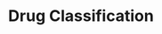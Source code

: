 ---
title: Drug Classification
emoji: 🦀
colorFrom: purple
colorTo: pink
sdk: gradio
python_version: 3.9.13
sdk_version: 4.37.2
app_file: drug_app.py
pinned: false
license: apache-2.0
---